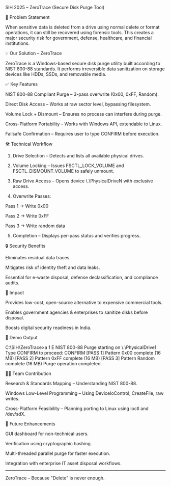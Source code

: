 SIH 2025 – ZeroTrace (Secure Disk Purge Tool)

🎯 Problem Statement

When sensitive data is deleted from a drive using normal delete or format operations, it can still be recovered using forensic tools. This creates a major security risk for government, defense, healthcare, and financial institutions.

💡 Our Solution – ZeroTrace

ZeroTrace is a Windows-based secure disk purge utility built according to NIST 800-88 standards. It performs irreversible data sanitization on storage devices like HDDs, SSDs, and removable media.

✅ Key Features

NIST 800-88 Compliant Purge – 3-pass overwrite (0x00, 0xFF, Random).

Direct Disk Access – Works at raw sector level, bypassing filesystem.

Volume Lock + Dismount – Ensures no process can interfere during purge.

Cross-Platform Portability – Works with Windows API, extendable to Linux.

Failsafe Confirmation – Requires user to type CONFIRM before execution.


🛠️ Technical Workflow

1. Drive Selection – Detects and lists all available physical drives.


2. Volume Locking – Issues FSCTL_LOCK_VOLUME and FSCTL_DISMOUNT_VOLUME to safely unmount.


3. Raw Drive Access – Opens device \\.\PhysicalDriveN with exclusive access.


4. Overwrite Passes:

Pass 1 → Write 0x00

Pass 2 → Write 0xFF

Pass 3 → Write random data



5. Completion – Displays per-pass status and verifies progress.



🔒 Security Benefits

Eliminates residual data traces.

Mitigates risk of identity theft and data leaks.

Essential for e-waste disposal, defense declassification, and compliance audits.


🚀 Impact

Provides low-cost, open-source alternative to expensive commercial tools.

Enables government agencies & enterprises to sanitize disks before disposal.

Boosts digital security readiness in India.


📸 Demo Output

C:\SIH\ZeroTrace>a 1 E
NIST 800-88 Purge starting on \\.\PhysicalDrive1
Type CONFIRM to proceed: CONFIRM
[PASS 1] Pattern 0x00 complete (16 MB)
[PASS 2] Pattern 0xFF complete (16 MB)
[PASS 3] Pattern Random complete (16 MB)
Purge operation completed.

👨‍💻 Team Contribution

Research & Standards Mapping – Understanding NIST 800-88.

Windows Low-Level Programming – Using DeviceIoControl, CreateFile, raw writes.

Cross-Platform Feasibility – Planning porting to Linux using ioctl and /dev/sdX.


📌 Future Enhancements

GUI dashboard for non-technical users.

Verification using cryptographic hashing.

Multi-threaded parallel purge for faster execution.

Integration with enterprise IT asset disposal workflows.



---

ZeroTrace – Because "Delete" is never enough.


	
